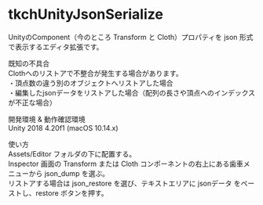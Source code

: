 # tkchUnityJsonSerialize

UnityのComponent（今のところ Transform と Cloth）プロパティを json 形式で表示するエディタ拡張です。  

既知の不具合  
Clothへのリストアで不整合が発生する場合があります。  
・頂点数の違う別のオブジェクトへリストアした場合  
・編集したjsonデータをリストアした場合（配列の長さや頂点へのインデックスが不正な場合）  

開発環境 & 動作確認環境  
Unity 2018 4.20f1 (macOS 10.14.x)  

使い方  
Assets/Editor フォルダの下に配置する。  
Inspector 画面の Transform または Cloth コンポーネントの右上にある歯車メニューから json_dump を選ぶ。  
リストアする場合は json_restore を選び、テキストエリアに jsonデータ をペーストし、restore ボタンを押す。